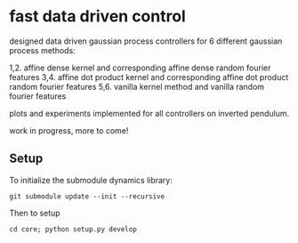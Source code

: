 # fast data driven control

designed data driven gaussian process controllers for 6 different gaussian process methods: 

1,2. affine dense kernel and corresponding affine dense random fourier features
3,4. affine dot product kernel and corresponding affine dot product random fourier features
5,6. vanilla kernel method and vanilla random fourier features

plots and experiments implemented for all controllers on inverted pendulum.

work in progress, more to come!

## Setup
To initialize the submodule dynamics library:
```
git submodule update --init --recursive
```
Then to setup
```
cd core; python setup.py develop
```
